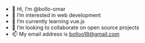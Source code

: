 - 👋 Hi, I’m @bollo-omar
- 👀 I’m interested in web development
- 🌱 I’m currently learning vue.js
- 💞️ I’m looking to collaborate on open source projects
- 📫 My email address is bolloo18@gmail.com

<!---
bollo-omar/bollo-omar is a ✨ special ✨ repository because its `README.md` (this file) appears on your GitHub profile.
You can click the Preview link to take a look at your changes.
--->
